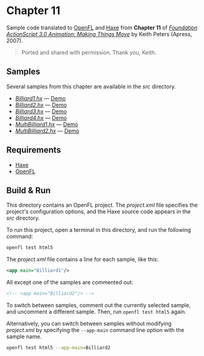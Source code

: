# Chapter 11

Sample code translated to [OpenFL](https://openfl.org/) and [Haxe](https://haxe.org/) from **Chapter 11** of [_Foundation ActionScript 3.0 Animation: Making Things Move_](http://www.apress.com/9781590597910) by Keith Peters (Apress, 2007).

> Ported and shared with permission. Thank you, Keith.

## Samples

Several samples from this chapter are available in the _src_ directory.

- [_Billiard1.hx_](src/Billiard1.hx) — [Demo](https://joshtynjala.github.io/foundation-animation-making-things-move-haxe-openfl/ch11/Billiard1/index.html)
- [_Billiard2.hx_](src/Billiard2.hx) — [Demo](https://joshtynjala.github.io/foundation-animation-making-things-move-haxe-openfl/ch11/Billiard2/index.html)
- [_Billiard3.hx_](src/Billiard3.hx) — [Demo](https://joshtynjala.github.io/foundation-animation-making-things-move-haxe-openfl/ch11/Billiard3/index.html)
- [_Billiard4.hx_](src/Billiard4.hx) — [Demo](https://joshtynjala.github.io/foundation-animation-making-things-move-haxe-openfl/ch11/Billiard4/index.html)
- [_MultiBilliard1.hx_](src/_MultiBilliard1.hx) — [Demo](https://joshtynjala.github.io/foundation-animation-making-things-move-haxe-openfl/ch11/_MultiBilliard1/index.html)
- [_MultiBilliard2.hx_](src/_MultiBilliard2.hx) — [Demo](https://joshtynjala.github.io/foundation-animation-making-things-move-haxe-openfl/ch11/_MultiBilliard2/index.html)

## Requirements

- [Haxe](https://haxe.org/download/)
- [OpenFL](https://openfl.org/download/)

## Build & Run

This directory contains an OpenFL project. The _project.xml_ file specifies the project's configuration options, and the Haxe source code appears in the _src_ directory.

To run this project, open a terminal in this directory, and run the following command:

```sh
openfl test html5
```

The _project.xml_ file contains a line for each sample, like this:

```xml
<app main="Billiard1"/>
```

All except one of the samples are commented out:

```xml
<!-- <app main="Billiard2"/> -->
```

To switch between samples, comment out the currently selected sample, and uncomment a different sample. Then, run `openfl test html5` again.

Alternatively, you can switch between samples without modifying _project.xml_ by specifying the `--app-main` command line option with the sample name.

```sh
openfl test html5 --app-main=Billiard2
```
